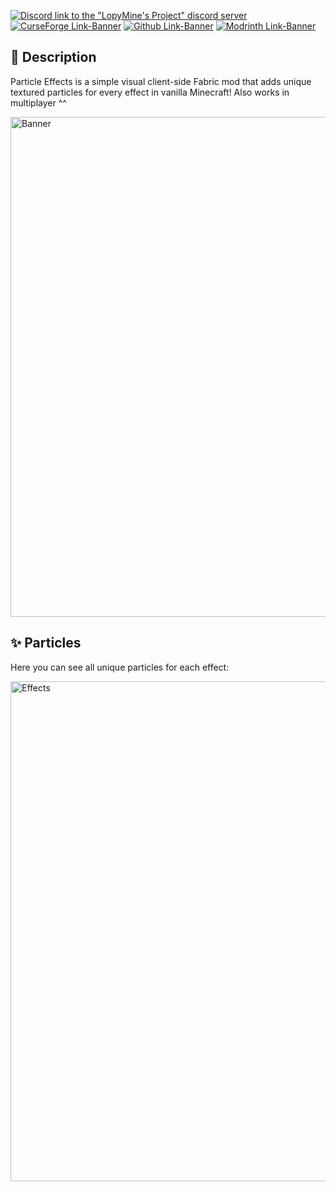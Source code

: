 [![Discord link to the "LopyMine's Project" discord server](https://cdn.modrinth.com/data/cached_images/6d9796c521a3261b9a7e4c3eb6b1c3d2dfe4c112.png)](https://discord.gg/NZzxdkrV4s) [![CurseForge Link-Banner](https://cdn.modrinth.com/data/cached_images/e867d37a2f6ad224258b75aacf6477e777427717.png)](https://www.curseforge.com/minecraft/mc-mods/particle-effects) [![Github Link-Banner](https://cdn.modrinth.com/data/cached_images/ae65154a7b076cd508f14975a27d1e75e3449a1d.png)](https://github.com/LopyMine/texturized-particles) [![Modrinth Link-Banner](https://cdn.modrinth.com/data/cached_images/b9c43eaea7fc523285ae0981829b84e206672b48.png)](https://modrinth.com/mod/texturized-particles)

## 💬 Description

Particle Effects is a simple visual client-side Fabric mod that adds unique textured particles for every effect in vanilla Minecraft! Also works in multiplayer ^^

<img src="img/banner.webp" width="800px" alt="Banner"/>

## ✨ Particles
Here you can see all unique particles for each effect:

<img src="img/particles.png" width="800px" alt="Effects"/>